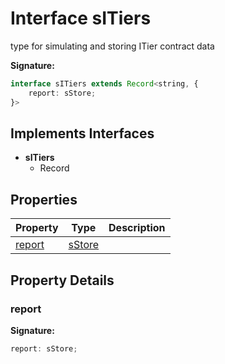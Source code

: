 
# Interface sITiers

type for simulating and storing ITier contract data

<b>Signature:</b>

```typescript
interface sITiers extends Record<string, {
    report: sStore;
}> 
```

## Implements Interfaces

- <b>sITiers</b>
    - Record

## Properties

|  Property | Type | Description |
|  --- | --- | --- |
|  [report](./sitiers.md#report-property) | [sStore](./sstore.md) |  |

## Property Details

<a id="report-property"></a>

### report

<b>Signature:</b>

```typescript
report: sStore;
```
